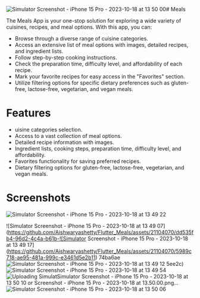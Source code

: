 ![Simulator Screenshot - iPhone 15 Pro - 2023-10-18 at 13 50 00](https://github.com/Aishwaryashetty/Flutter_Meals/assets/21104070/24774d71-e735-4308-bed5-18bc92b99355)# Meals
 
The Meals App is your one-stop solution for exploring a wide variety of cuisines, recipes, and meal options. With this app, you can:

* Browse through a diverse range of cuisine categories.
* Access an extensive list of meal options with images, detailed recipes, and ingredient lists.
* Follow step-by-step cooking instructions.
* Check the preparation time, difficulty level, and affordability of each recipe.
* Mark your favorite recipes for easy access in the "Favorites" section.
* Utilize filtering options for specific dietary preferences such as gluten-free, lactose-free, vegetarian, and vegan meals.

# Features
* uisine categories selection.
* Access to a vast collection of meal options.
* Detailed recipe information with images.
* Ingredient lists, cooking steps, preparation time, difficulty level, and affordability.
* Favorites functionality for saving preferred recipes.
* Dietary filtering options for gluten-free, lactose-free, vegetarian, and vegan meals.

# Screenshots
![Simulator Screenshot - iPhone 15 Pro - 2023-10-18 at 13 49 22](https://github.com/Aishwaryashetty/Flutter_Meals/assets/21104070/3d186d19-0709-467c-8412-a8be919aabf5)

![Simulator Screenshot - iPhone 15 Pro - 2023-10-18 at 13 49 07](https://github.com/Aishwaryashetty/Flutter_Meals/assets/21104070/dd535fb4-96d2-4c4a-b61b-![Simulator Screenshot - iPhone 15 Pro - 2023-10-18 at 13 49 17](https://github.com/Aishwaryashetty/Flutter_Meals/assets/21104070/5989c718-ae95-481a-999c-e3461d5e2b11)
74ba6ae![Simulator Screenshot - iPhone 15 Pro - 2023-10-18 at 13 49 12](https://github.com/Aishwaryashetty/Flutter_Meals/assets/21104070/ddecac05-6a59-4a92-b9a3-d5b434ca329b)
5ee2c)
![Simulator Screenshot - iPhone 15 Pro - 2023-10-18 at 13 49 54](https://github.com/Aishwaryashetty/Flutter_Meals/assets/21104070/734c9858-6995-46ca-8949-5cebf0c78bf2)![Uploading Simulat![Simulator Screenshot - iPhone 15 Pro - 2023-10-18 at 13 50 10](https://github.com/Aishwaryashetty/Flutter_Meals/assets/21104070/3789f554-1643-4a7f-856f-885f8e889d56)
or Screenshot - iPhone 15 Pro - 2023-10-18 at 13.50.00.png…]()![Simulator Screenshot - iPhone 15 Pro - 2023-10-18 at 13 50 06](https://github.com/Aishwaryashetty/Flutter_Meals/assets/21104070/7b010105-450e-4e39-af17-a683b9e426a2)


